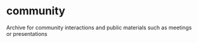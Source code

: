 # community
Archive for community interactions and public materials such as meetings or presentations
